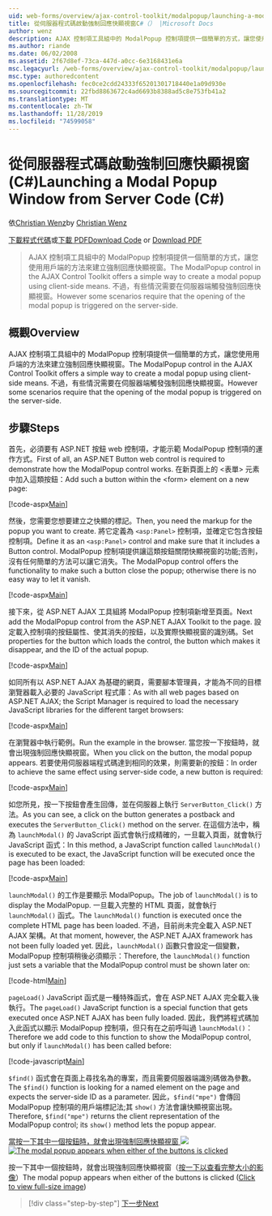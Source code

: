 ```yaml
---
uid: web-forms/overview/ajax-control-toolkit/modalpopup/launching-a-modal-popup-window-from-server-code-cs
title: 從伺服器程式碼啟動強制回應快顯視窗C#（） |Microsoft Docs
author: wenz
description: AJAX 控制項工具組中的 ModalPopup 控制項提供一個簡單的方式，讓您使用用戶端的方法來建立強制回應快顯視窗。 不過，有些案例需要 t 。
ms.author: riande
ms.date: 06/02/2008
ms.assetid: 2f67d8ef-73ca-447d-a0cc-6e3168431e6a
msc.legacyurl: /web-forms/overview/ajax-control-toolkit/modalpopup/launching-a-modal-popup-window-from-server-code-cs
msc.type: authoredcontent
ms.openlocfilehash: fec0ce2cdd24333f65201301718440e1a09d930e
ms.sourcegitcommit: 22fbd8863672c4ad6693b8388ad5c8e753fb41a2
ms.translationtype: MT
ms.contentlocale: zh-TW
ms.lasthandoff: 11/28/2019
ms.locfileid: "74599058"
---
```

# <a name="launching-a-modal-popup-window-from-server-code-c"></a><span data-ttu-id="7340d-104">從伺服器程式碼啟動強制回應快顯視窗 (C#)</span><span class="sxs-lookup"><span data-stu-id="7340d-104">Launching a Modal Popup Window from Server Code (C#)</span></span>

<span data-ttu-id="7340d-105">依[Christian Wenz](https://github.com/wenz)</span><span class="sxs-lookup"><span data-stu-id="7340d-105">by [Christian Wenz](https://github.com/wenz)</span></span>

<span data-ttu-id="7340d-106">[下載程式代碼](https://download.microsoft.com/download/2/4/0/24052038-f942-4336-905b-b60ae56f0dd5/ModalPopup1.cs.zip)或[下載 PDF](https://download.microsoft.com/download/b/6/a/b6ae89ee-df69-4c87-9bfb-ad1eb2b23373/modalpopup1CS.pdf)</span><span class="sxs-lookup"><span data-stu-id="7340d-106">[Download Code](https://download.microsoft.com/download/2/4/0/24052038-f942-4336-905b-b60ae56f0dd5/ModalPopup1.cs.zip) or [Download PDF](https://download.microsoft.com/download/b/6/a/b6ae89ee-df69-4c87-9bfb-ad1eb2b23373/modalpopup1CS.pdf)</span></span>

> <span data-ttu-id="7340d-107">AJAX 控制項工具組中的 ModalPopup 控制項提供一個簡單的方式，讓您使用用戶端的方法來建立強制回應快顯視窗。</span><span class="sxs-lookup"><span data-stu-id="7340d-107">The ModalPopup control in the AJAX Control Toolkit offers a simple way to create a modal popup using client-side means.</span></span> <span data-ttu-id="7340d-108">不過，有些情況需要在伺服器端觸發強制回應快顯視窗。</span><span class="sxs-lookup"><span data-stu-id="7340d-108">However some scenarios require that the opening of the modal popup is triggered on the server-side.</span></span>

## <a name="overview"></a><span data-ttu-id="7340d-109">概觀</span><span class="sxs-lookup"><span data-stu-id="7340d-109">Overview</span></span>

<span data-ttu-id="7340d-110">AJAX 控制項工具組中的 ModalPopup 控制項提供一個簡單的方式，讓您使用用戶端的方法來建立強制回應快顯視窗。</span><span class="sxs-lookup"><span data-stu-id="7340d-110">The ModalPopup control in the AJAX Control Toolkit offers a simple way to create a modal popup using client-side means.</span></span> <span data-ttu-id="7340d-111">不過，有些情況需要在伺服器端觸發強制回應快顯視窗。</span><span class="sxs-lookup"><span data-stu-id="7340d-111">However some scenarios require that the opening of the modal popup is triggered on the server-side.</span></span>

## <a name="steps"></a><span data-ttu-id="7340d-112">步驟</span><span class="sxs-lookup"><span data-stu-id="7340d-112">Steps</span></span>

<span data-ttu-id="7340d-113">首先，必須要有 ASP.NET 按鈕 web 控制項，才能示範 ModalPopup 控制項的運作方式。</span><span class="sxs-lookup"><span data-stu-id="7340d-113">First of all, an ASP.NET Button web control is required to demonstrate how the ModalPopup control works.</span></span> <span data-ttu-id="7340d-114">在新頁面上的 &lt;表單&gt; 元素中加入這類按鈕：</span><span class="sxs-lookup"><span data-stu-id="7340d-114">Add such a button within the &lt;form&gt; element on a new page:</span></span>

[!code-aspx[Main](launching-a-modal-popup-window-from-server-code-cs/samples/sample1.aspx)]

<span data-ttu-id="7340d-115">然後，您需要您想要建立之快顯的標記。</span><span class="sxs-lookup"><span data-stu-id="7340d-115">Then, you need the markup for the popup you want to create.</span></span> <span data-ttu-id="7340d-116">將它定義為 `<asp:Panel>` 控制項，並確定它包含按鈕控制項。</span><span class="sxs-lookup"><span data-stu-id="7340d-116">Define it as an `<asp:Panel>` control and make sure that it includes a Button control.</span></span> <span data-ttu-id="7340d-117">ModalPopup 控制項提供讓這類按鈕關閉快顯視窗的功能;否則，沒有任何簡單的方法可以讓它消失。</span><span class="sxs-lookup"><span data-stu-id="7340d-117">The ModalPopup control offers the functionality to make such a button close the popup; otherwise there is no easy way to let it vanish.</span></span>

[!code-aspx[Main](launching-a-modal-popup-window-from-server-code-cs/samples/sample2.aspx)]

<span data-ttu-id="7340d-118">接下來，從 ASP.NET AJAX 工具組將 ModalPopup 控制項新增至頁面。</span><span class="sxs-lookup"><span data-stu-id="7340d-118">Next add the ModalPopup control from the ASP.NET AJAX Toolkit to the page.</span></span> <span data-ttu-id="7340d-119">設定載入控制項的按鈕屬性、使其消失的按鈕，以及實際快顯視窗的識別碼。</span><span class="sxs-lookup"><span data-stu-id="7340d-119">Set properties for the button which loads the control, the button which makes it disappear, and the ID of the actual popup.</span></span>

[!code-aspx[Main](launching-a-modal-popup-window-from-server-code-cs/samples/sample3.aspx)]

<span data-ttu-id="7340d-120">如同所有以 ASP.NET AJAX 為基礎的網頁，需要腳本管理員，才能為不同的目標瀏覽器載入必要的 JavaScript 程式庫：</span><span class="sxs-lookup"><span data-stu-id="7340d-120">As with all web pages based on ASP.NET AJAX; the Script Manager is required to load the necessary JavaScript libraries for the different target browsers:</span></span>

[!code-aspx[Main](launching-a-modal-popup-window-from-server-code-cs/samples/sample4.aspx)]

<span data-ttu-id="7340d-121">在瀏覽器中執行範例。</span><span class="sxs-lookup"><span data-stu-id="7340d-121">Run the example in the browser.</span></span> <span data-ttu-id="7340d-122">當您按一下按鈕時，就會出現強制回應快顯視窗。</span><span class="sxs-lookup"><span data-stu-id="7340d-122">When you click on the button, the modal popup appears.</span></span> <span data-ttu-id="7340d-123">若要使用伺服器端程式碼達到相同的效果，則需要新的按鈕：</span><span class="sxs-lookup"><span data-stu-id="7340d-123">In order to achieve the same effect using server-side code, a new button is required:</span></span>

[!code-aspx[Main](launching-a-modal-popup-window-from-server-code-cs/samples/sample5.aspx)]

<span data-ttu-id="7340d-124">如您所見，按一下按鈕會產生回傳，並在伺服器上執行 `ServerButton_Click()` 方法。</span><span class="sxs-lookup"><span data-stu-id="7340d-124">As you can see, a click on the button generates a postback and executes the `ServerButton_Click()` method on the server.</span></span> <span data-ttu-id="7340d-125">在這個方法中，稱為 `launchModal()` 的 JavaScript 函式會執行成精確的，一旦載入頁面，就會執行 JavaScript 函式：</span><span class="sxs-lookup"><span data-stu-id="7340d-125">In this method, a JavaScript function called `launchModal()` is executed to be exact, the JavaScript function will be executed once the page has been loaded:</span></span>

[!code-aspx[Main](launching-a-modal-popup-window-from-server-code-cs/samples/sample6.aspx)]

<span data-ttu-id="7340d-126">`launchModal()` 的工作是要顯示 ModalPopup。</span><span class="sxs-lookup"><span data-stu-id="7340d-126">The job of `launchModal()` is to display the ModalPopup.</span></span> <span data-ttu-id="7340d-127">一旦載入完整的 HTML 頁面，就會執行 `launchModal()` 函式。</span><span class="sxs-lookup"><span data-stu-id="7340d-127">The `launchModal()` function is executed once the complete HTML page has been loaded.</span></span> <span data-ttu-id="7340d-128">不過，目前尚未完全載入 ASP.NET AJAX 架構。</span><span class="sxs-lookup"><span data-stu-id="7340d-128">At that moment, however, the ASP.NET AJAX framework has not been fully loaded yet.</span></span> <span data-ttu-id="7340d-129">因此，`launchModal()` 函數只會設定一個變數，ModalPopup 控制項稍後必須顯示：</span><span class="sxs-lookup"><span data-stu-id="7340d-129">Therefore, the `launchModal()` function just sets a variable that the ModalPopup control must be shown later on:</span></span>

[!code-html[Main](launching-a-modal-popup-window-from-server-code-cs/samples/sample7.html)]

<span data-ttu-id="7340d-130">`pageLoad()` JavaScript 函式是一種特殊函式，會在 ASP.NET AJAX 完全載入後執行。</span><span class="sxs-lookup"><span data-stu-id="7340d-130">The `pageLoad()` JavaScript function is a special function that gets executed once ASP.NET AJAX has been fully loaded.</span></span> <span data-ttu-id="7340d-131">因此，我們將程式碼加入此函式以顯示 ModalPopup 控制項，但只有在之前呼叫過 `launchModal()`：</span><span class="sxs-lookup"><span data-stu-id="7340d-131">Therefore we add code to this function to show the ModalPopup control, but only if `launchModal()` has been called before:</span></span>

[!code-javascript[Main](launching-a-modal-popup-window-from-server-code-cs/samples/sample8.js)]

<span data-ttu-id="7340d-132">`$find()` 函式會在頁面上尋找名為的專案，而且需要伺服器端識別碼做為參數。</span><span class="sxs-lookup"><span data-stu-id="7340d-132">The `$find()` function is looking for a named element on the page and expects the server-side ID as a parameter.</span></span> <span data-ttu-id="7340d-133">因此，`$find("mpe")` 會傳回 ModalPopup 控制項的用戶端標記法;其 `show()` 方法會讓快顯視窗出現。</span><span class="sxs-lookup"><span data-stu-id="7340d-133">Therefore, `$find("mpe")` returns the client representation of the ModalPopup control; its `show()` method lets the popup appear.</span></span>

<span data-ttu-id="7340d-134">[當按一下其中一個按鈕時，就會出現強制回應快顯視窗 ![](launching-a-modal-popup-window-from-server-code-cs/_static/image2.png)](launching-a-modal-popup-window-from-server-code-cs/_static/image1.png)</span><span class="sxs-lookup"><span data-stu-id="7340d-134">[![The modal popup appears when either of the buttons is clicked](launching-a-modal-popup-window-from-server-code-cs/_static/image2.png)](launching-a-modal-popup-window-from-server-code-cs/_static/image1.png)</span></span>

<span data-ttu-id="7340d-135">按一下其中一個按鈕時，就會出現強制回應快顯視窗（[按一下以查看完整大小的影像](launching-a-modal-popup-window-from-server-code-cs/_static/image3.png)）</span><span class="sxs-lookup"><span data-stu-id="7340d-135">The modal popup appears when either of the buttons is clicked ([Click to view full-size image](launching-a-modal-popup-window-from-server-code-cs/_static/image3.png))</span></span>

> [!div class="step-by-step"]
> [<span data-ttu-id="7340d-136">下一步</span><span class="sxs-lookup"><span data-stu-id="7340d-136">Next</span></span>](using-modalpopup-with-a-repeater-control-cs.md)
